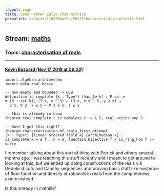 ```yaml
---
layout: page
title: Lean Prover Zulip Chat Archive 
permalink: archive/116395maths/50225characterisationofreals.html
---
```


## Stream: [maths](index.html)
### Topic: [characterisation of reals](50225characterisationofreals.html)

---

#### [Kevin Buzzard (Nov 17 2018 at 09:32)](https://leanprover.zulipchat.com/#narrow/stream/116395-maths/topic/characterisation%20of%20reals/near/147869830):
```lean
import algebra.archimedean
import data.real.basic

-- non-empty and bounded -> LUB
definition is_complete (k : Type*) [has_le k] : Prop :=
∀ (S : set k), (∃ x, x ∈ S) → (∃ x, ∀ y ∈ S, y ≤ x) →
  ∃ x, ∀ y, x ≤ y ↔ ∀ z ∈ S, z ≤ y

-- this is already in Lean
theorem real.complete : is_complete ℝ := λ S, real.exists_sup S 

-- have I got this right?
theorem characterisation_of_reals_first_attempt
(k : Type*) [linear_ordered_field k] [archimedean k] :
is_complete k → ∃ f : k → ℝ, function.bijective f ∧ is_ring_hom f := sorry
```
I remember talking about this sort of thing with Patrick and others several months ago. I was teaching this stuff recently and I meant to get around to looking at this, but we ended up doing constructions of the reals via Dedekind cuts and Cauchy sequences and proving basic stuff like existence of floor function and density of rationals in reals from the completeness axiom instead. 

Is this already in mathlib?

